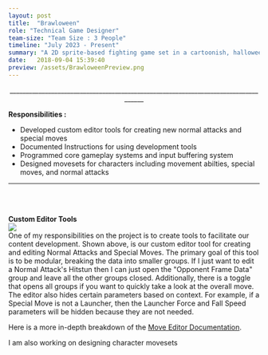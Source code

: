 ```yaml
---
layout: post
title:  "Brawloween"
role: "Technical Game Designer"
team-size: "Team Size : 3 People"
timeline: "July 2023 - Present"
summary: "A 2D sprite-based fighting game set in a cartoonish, halloween inspired world featuring new takes on classic monsters."
date:   2018-09-04 15:39:40
preview: /assets/BrawloweenPreview.png
---
```

<p align="center">____________________________________________________________________________________</p>
<p align="center">  

<b>Responsibilities :</b><br>
  - Developed custom editor tools for creating new normal attacks and special moves<br>
  - Documented Instructions for using development tools<br>
  - Programmed core gameplay systems and input buffering system<br>
  - Designed movesets for characters including movement abilties, special moves, and normal attacks

____________________________________________________________________________________
<br><br>

<b> Custom Editor Tools</b><br>
<img src="/assets/BrawloweenGifs/NormalAttackCustomEditor.gif"><br>
One of my responsibilities on the project is to create tools to facilitate our content development. Shown above, is our custom editor tool for creating and editing Normal Attacks and Special Moves. The primary goal of this tool is to be modular, breaking the data into smaller groups. If I just want to edit a Normal Attack's Hitstun then I can just open the "Opponent Frame Data" group and leave all the other groups closed. Additionally, there is a toggle that opens all groups if you want to quickly take a look at the overall move. The editor also hides certain parameters based on context. For example, if a Special Move is not a Launcher, then the Launcher Force and Fall Speed parameters will be hidden because they are not needed.<br>

Here is a more in-depth breakdown of the <a href="https://docs.google.com/document/d/13dCv29WsFoRbIdVQaPxMXBdBqzNINogZ-KMvsr4hsMQ/edit?usp=sharing"> Move Editor Documentation</a>.<br>

I am also working on designing character movesets 
</p>

